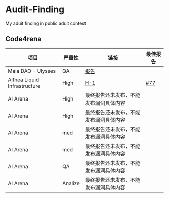 # Audit-Finding
My aduit finding in public aduit contest

## Code4rena  

| 项目 | 严重性  | 链接 | 最佳报告 |
| ---- | ---- | ---- | ---- |
|  Maia DAO - Ulysses    |  QA   |  [报告](/Code4rena/Maia%20DAO%20-%20Ulysses/QA.md)    |      |
|   Althea Liquid Infrastructure   | High     |  [H-1](/Code4rena/Althea%20Liquid%20Infrastructure/H-1.md)    |  [#77](https://github.com/code-423n4/2024-02-althea-liquid-infrastructure-findings/issues/77)    |
|   AI Arena   | High     |  最终报告还未发布，不能发布漏洞具体内容   |      |
|   AI Arena   | High     |  最终报告还未发布，不能发布漏洞具体内容    |      |
|   AI Arena   | med     |  最终报告还未发布，不能发布漏洞具体内容    |      |
|   AI Arena   | med     |  最终报告还未发布，不能发布漏洞具体内容    |      |
|   AI Arena   | QA     |    最终报告还未发布，不能发布漏洞具体内容  |      |
|   AI Arena   | Analize     |   最终报告还未发布，不能发布漏洞具体内容   |      |

